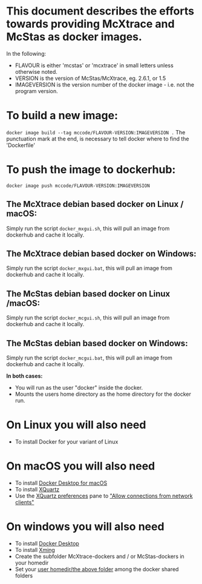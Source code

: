 # This document describes the efforts towards providing McXtrace and McStas as docker images.
In the following:
- FLAVOUR is either 'mcstas' or 'mcxtrace' in small letters unless otherwise noted.
- VERSION is the version of McStas/McXtrace, eg. 2.6.1, or 1.5
- IMAGEVERSION is the version number of the docker image - i.e. not the program version.

# To build a new image:
```docker image build --tag mccode/FLAVOUR-VERSION:IMAGEVERSION .```
The punctuation mark at the end, is necessary to tell docker where to find the
\'Dockerfile\'

# To push the image to dockerhub:
```docker image push mccode/FLAVOUR-VERSION:IMAGEVERSION```

## The McXtrace debian based docker on Linux / macOS:
Simply run the script ```docker_mxgui.sh```, this will pull an image from dockerhub and cache it locally.

## The McXtrace debian based docker on Windows:
Simply run the script ```docker_mxgui.bat```, this will pull an image from dockerhub and cache it locally.

## The McStas debian based docker on Linux /macOS:
Simply run the script ```docker_mcgui.sh```, this will pull an image from dockerhub and cache it locally.

## The McStas debian based docker on Windows:
Simply run the script ```docker_mcgui.bat```, this will pull an image from dockerhub and cache it locally.

**In both cases:**
- You will run as the user "docker" inside the docker.
- Mounts the users home directory as the home directory for the docker run.

# On Linux you will also need
- To install Docker for your variant of Linux

# On macOS you will also need
- To install [Docker Desktop for macOS](https://docs.docker.com/docker-for-mac/install/)
- To install [XQuartz](https://www.xquartz.org)
- Use the [XQuartz preferences](https://raw.githubusercontent.com/McStasMcXtrace/McCode/master/Docker/images/XQuartz-prefs.png) pane to ["Allow connections from network clients"](https://raw.githubusercontent.com/McStasMcXtrace/McCode/master/Docker/images/Allow-connections-from-network-clients.png)

# On windows you will also need
- To install [Docker Desktop](https://docs.docker.com/docker-for-windows/install/)
- To install [Xming](https://sourceforge.net/projects/xming/files/latest/download)
- Create the subfolder McXtrace-dockers and / or McStas-dockers  in
  your homedir
- Set your [user homedir/the above folder](https://raw.githubusercontent.com/McStasMcXtrace/McCode/master/Docker/images/Docker-resources-file-sharing.png) among the docker shared folders

